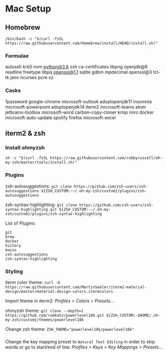 # Mac Setup

## Homebrew

`/bin/bash -c "$(curl -fsSL https://raw.githubusercontent.com/Homebrew/install/HEAD/install.sh)"`

### Formulae

autossh	krb5 nvm	python@3.8 zsh
ca-certificates	libpng	openjdk@8	readline
freetype libpq	openssl@1.1	sqlite
gdbm mpdecimal	openssl@3 tcl-tk
jenv ncurses	pcre xz

### Casks

1password		google-chrome		microsoft-outlook
adoptopenjdk11		insomnia		microsoft-powerpoint
adoptopenjdk14		iterm2			microsoft-teams
atom			jetbrains-toolbox	microsoft-word
carbon-copy-cloner	krisp			miro
docker			microsoft-auto-update	spotify
firefox			microsoft-excel

## iterm2 & zsh

### Install ohmyzsh

`sh -c "$(curl -fsSL https://raw.githubusercontent.com/robbyrussell/oh-my-zsh/master/tools/install.sh)"`

### Plugins

zsh-autosuggestions: `git clone https://github.com/zsh-users/zsh-autosuggestions ${ZSH_CUSTOM:-~/.oh-my-zsh/custom}/plugins/zsh-autosuggestions`

zsh-syntax-highlighting: `git clone https://github.com/zsh-users/zsh-syntax-highlighting.git ${ZSH_CUSTOM:-~/.oh-my-zsh/custom}/plugins/zsh-syntax-highlighting`

List of Plugins:
```
git
brew
docker
history
macos
zsh-autosuggestions
zsh-syntax-highlighting
```

### Styling

iterm color theme: `curl -O https://raw.githubusercontent.com/MartinSeeler/iterm2-material-design/master/material-design-colors.itermcolors`

Import theme in iterm2: *Profiles > Colors > Presets...*

ohmyzsh theme: `git clone --depth=1 https://github.com/romkatv/powerlevel10k.git ${ZSH_CUSTOM:-$HOME/.oh-my-zsh/custom}/themes/powerlevel10k`

Change zsh theme: `ZSH_THEME="powerlevel10k/powerlevel10k"`

###

Change the key mapping preset to `Natural Text Editing` in order to skip words or go to start/end of line: *Profiles > Keys > Key Mappings > Presets...*
